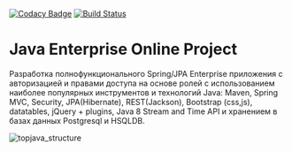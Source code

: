 
[![Codacy Badge](https://app.codacy.com/project/badge/Grade/ed0c17a00114439f92a5b62557151fbf)](https://www.codacy.com/manual/vladimirkondratev/topjava20?utm_source=github.com&amp;utm_medium=referral&amp;utm_content=vladimirkondratev/topjava20&amp;utm_campaign=Badge_Grade)
[![Build Status](https://travis-ci.org/vladimirkondratev/topjava20.svg?branch=master)](https://travis-ci.org/vladimirkondratev/topjava20)

Java Enterprise Online Project 
===============================
Разработка полнофункционального Spring/JPA Enterprise приложения c авторизацией и правами доступа на основе ролей с использованием наиболее популярных инструментов и технологий Java: Maven, Spring MVC, Security, JPA(Hibernate), REST(Jackson), Bootstrap (css,js), datatables, jQuery + plugins, Java 8 Stream and Time API и хранением в базах данных Postgresql и HSQLDB.

![topjava_structure](https://user-images.githubusercontent.com/13649199/27433714-8294e6fe-575e-11e7-9c41-7f6e16c5ebe5.jpg)
